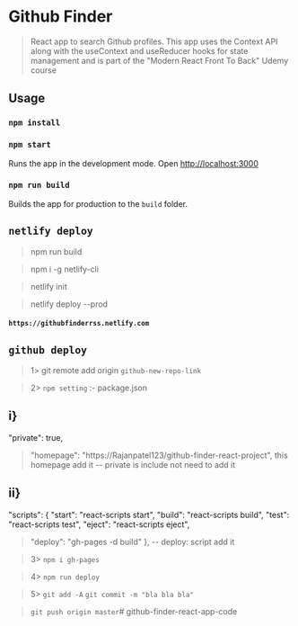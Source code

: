 # Github Finder

> React app to search Github profiles. This app uses the Context API along with the useContext and useReducer hooks for state management and is part of the "Modern React Front To Back" Udemy course

## Usage

### `npm install`

### `npm start`

Runs the app in the development mode.
Open [http://localhost:3000](http://localhost:3000)

### `npm run build`

Builds the app for production to the `build` folder.

## `netlify deploy`

> npm run build

> npm i -g netlify-cli

> netlify init

> netlify deploy --prod

#### `https://githubfinderrss.netlify.com`


## `github deploy`

> 1>
>git remote add origin `github-new-repo-link`


> 2>
`npm setting` :- package.json

## i}
  "private": true,
>   "homepage": "https://Rajanpatel123/github-finder-react-project",
this homepage add it -- 
private is include not need to add it

## ii}
   "scripts": {
    "start": "react-scripts start",
    "build": "react-scripts build",
    "test": "react-scripts test",
    "eject": "react-scripts eject",
>    "deploy": "gh-pages -d build"
  },
-- deploy: script add it


> 3>
> `npm i gh-pages`

> 4>
> `npm run deploy`

> 5>
> `git add -A`
> `git commit -m "bla bla bla"`

> `git push origin master`# github-finder-react-app-code
